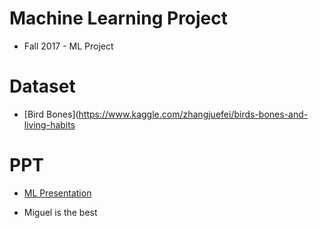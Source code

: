 # Machine Learning Project
- Fall 2017 - ML Project

# Dataset
- [Bird Bones](https://www.kaggle.com/zhangjuefei/birds-bones-and-living-habits

# PPT
- [ML Presentation](https://docs.google.com/presentation/d/1OqT3iuFB1uS530cvE9aGFn5tm_wbvS7l9drSPiaJh3g/edit#slide=id.p)

- Miguel is the best
